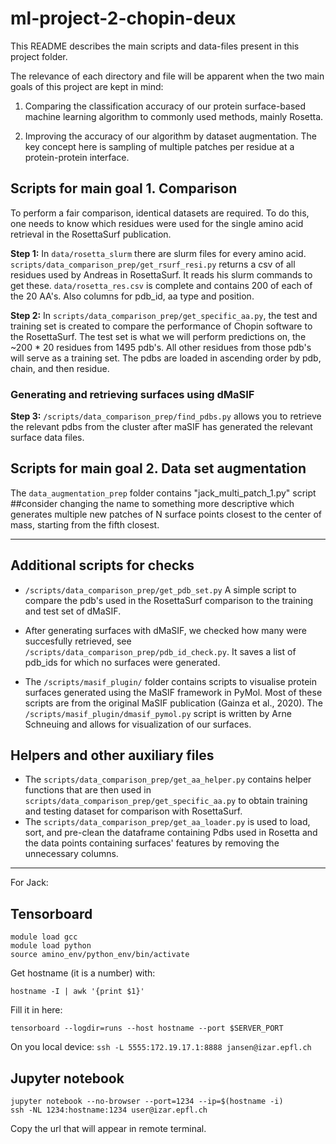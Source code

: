 # ml-project-2-chopin-deux

This README describes the main scripts and data-files present in this project folder.

The relevance of each directory and file will be apparent when the two main goals of this project are kept in mind:
1. Comparing the classification accuracy of our protein surface-based machine learning algorithm to commonly used methods, mainly Rosetta.

2. Improving the accuracy of our algorithm by dataset augmentation. The key concept here is sampling of multiple patches per residue at a protein-protein interface.

## Scripts for main goal 1. Comparison
To perform a fair comparison, identical datasets are required.
To do this, one needs to know which residues were used for the single amino acid retrieval in the RosettaSurf publication. 

**Step 1:** In `data/rosetta_slurm` there are slurm files for every amino acid. `scripts/data_comparison_prep/get_rsurf_resi.py` returns a csv of all residues used by Andreas in RosettaSurf. It reads his slurm commands to get these. `data/rosetta_res.csv` is complete and contains 200 of each of the 20 AA's. Also columns for pdb_id, aa type and position.

**Step 2:** In `scripts/data_comparison_prep/get_specific_aa.py`, the test and training set is created to compare the performance of Chopin software to the RosettaSurf. The test set is what we will perform predictions on, the ~200 * 20 residues from 1495 pdb's. All other residues from those pdb's will serve as a training set. The pdbs are loaded in ascending order by pdb, chain, and then residue.

### Generating and retrieving surfaces using dMaSIF

**Step 3:** `/scripts/data_comparison_prep/find_pdbs.py` allows you to retrieve the relevant pdbs from the cluster after maSIF has generated the relevant surface data files. 

## Scripts for main goal 2. Data set augmentation

The `data_augmentation_prep` folder contains "jack_multi_patch_1.py" script 
##consider changing the name to something more descriptive
which generates multiple new patches of N surface points closest to the center of mass, starting from the fifth closest.

----
## Additional scripts for checks

- `/scripts/data_comparison_prep/get_pdb_set.py` A simple script to compare the pdb's used in the RosettaSurf comparison to the training and test set of dMaSIF.

- After generating surfaces with dMaSIF, we checked how many were succesfully retrieved, see `/scripts/data_comparison_prep/pdb_id_check.py`. It saves a list of pdb_ids for which no surfaces were generated. 

- The `/scripts/masif_plugin/` folder contains scripts to visualise protein surfaces generated using the MaSIF framework in PyMol. Most of  these scripts are from the original MaSIF publication (Gainza et al., 2020). The `/scripts/masif_plugin/dmasif_pymol.py` script is written by Arne Schneuing and allows for visualization of our surfaces. 

## Helpers and other auxiliary files

- The `scripts/data_comparison_prep/get_aa_helper.py` contains helper functions that are then used in `scripts/data_comparison_prep/get_specific_aa.py` to obtain training and testing dataset for comparison with RosettaSurf.
- The `scripts/data_comparison_prep/get_aa_loader.py` is used to load, sort, and pre-clean the dataframe containing Pdbs used in Rosetta and the data points containing surfaces' features by removing the unnecessary columns.


------

For Jack:
## Tensorboard
```
module load gcc
module load python
source amino_env/python_env/bin/activate
``` 
Get hostname (it is a number) with:
```
hostname -I | awk '{print $1}'
```
Fill it in here:
```
tensorboard --logdir=runs --host hostname --port $SERVER_PORT
```
On you local device:
```ssh -L 5555:172.19.17.1:8888 jansen@izar.epfl.ch```



## Jupyter notebook
```
jupyter notebook --no-browser --port=1234 --ip=$(hostname -i)
ssh -NL 1234:hostname:1234 user@izar.epfl.ch
```
Copy the url that will appear in remote terminal.

